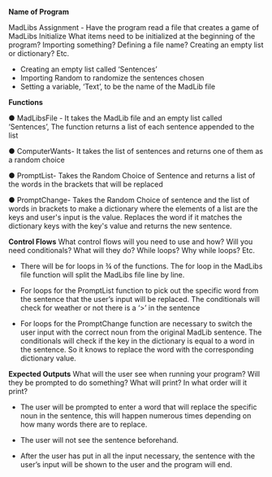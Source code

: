 **Name of Program** 


MadLibs Assignment - Have the program read a file that creates a game of MadLibs
Initialize
What items need to be initialized at the beginning of the program? Importing something? Defining a file name?
Creating an empty list or dictionary? Etc.
- Creating an empty list called ‘Sentences’
- Importing Random to randomize the sentences chosen
- Setting a variable, ‘Text’, to be the name of the MadLib file
  
**Functions**



● MadLibsFile - It takes the MadLib file and an empty list called ‘Sentences’, The function returns a list of
each sentence appended to the list



● ComputerWants- It takes the list of sentences and returns one of them as a random choice



● PromptList- Takes the Random Choice of Sentence and returns a list of the words in the brackets that
will be replaced



● PromptChange- Takes the Random Choice of sentence and the list of words in brackets to make a
dictionary where the elements of a list are the keys and user's input is the value. Replaces the word if
it matches the dictionary keys with the key's value and returns the new sentence.

**Control Flows**
What control flows will you need to use and how? Will you need conditionals? What will they do? While loops?
Why while loops? Etc.



- There will be for loops in ¾ of the functions. The for loop in the MadLibs file function will split the
MadLibs file line by line.



- For loops for the PromptList function to pick out the specific word from the sentence that the user’s
input will be replaced. The conditionals will check for weather or not there is a ‘>’ in the sentence



- For loops for the PromptChange function are necessary to switch the user input with the correct noun
from the original MadLib sentence. The conditionals will check if the key in the dictionary is equal to a
word in the sentence. So it knows to replace the word with the corresponding dictionary value.

**Expected Outputs**
What will the user see when running your program? Will they be prompted to do something? What will print? In
what order will it print?



- The user will be prompted to enter a word that will replace the specific noun in the sentence, this will
happen numerous times depending on how many words there are to replace.



- The user will not see the sentence beforehand.


- After the user has put in all the input necessary, the sentence with the user’s input will be shown to the
user and the program will end.
